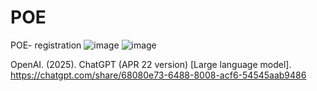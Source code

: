 # POE
POE- registration
![image](https://github.com/user-attachments/assets/444878a0-e39e-421b-8432-2a4ad19139c0)
![image](https://github.com/user-attachments/assets/ff072327-111c-43f9-ab01-3a1fff41a186)

OpenAI. (2025). ChatGPT (APR 22 version) [Large language model].
https://chatgpt.com/share/68080e73-6488-8008-acf6-54545aab9486
